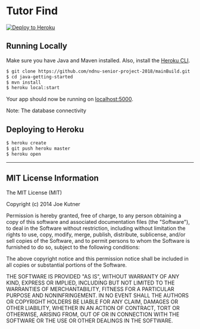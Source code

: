 # Tutor Find

[![Deploy to Heroku](https://www.herokucdn.com/deploy/button.png)](https://heroku.com/deploy)

## Running Locally

Make sure you have Java and Maven installed.  Also, install the [Heroku CLI](https://cli.heroku.com/).

```sh
$ git clone https://github.com/ndnu-senior-project-2018/mainBuild.git
$ cd java-getting-started
$ mvn install
$ heroku local:start
```

Your app should now be running on [localhost:5000](http://localhost:5000/).

Note: The database connectivity 

## Deploying to Heroku

```sh
$ heroku create
$ git push heroku master
$ heroku open
```
<hr/>

## MIT License Information

The MIT License (MIT)

Copyright (c) 2014 Joe Kutner

Permission is hereby granted, free of charge, to any person obtaining a copy
of this software and associated documentation files (the "Software"), to deal
in the Software without restriction, including without limitation the rights
to use, copy, modify, merge, publish, distribute, sublicense, and/or sell
copies of the Software, and to permit persons to whom the Software is
furnished to do so, subject to the following conditions:

The above copyright notice and this permission notice shall be included in all
copies or substantial portions of the Software.

THE SOFTWARE IS PROVIDED "AS IS", WITHOUT WARRANTY OF ANY KIND, EXPRESS OR
IMPLIED, INCLUDING BUT NOT LIMITED TO THE WARRANTIES OF MERCHANTABILITY,
FITNESS FOR A PARTICULAR PURPOSE AND NONINFRINGEMENT. IN NO EVENT SHALL THE
AUTHORS OR COPYRIGHT HOLDERS BE LIABLE FOR ANY CLAIM, DAMAGES OR OTHER
LIABILITY, WHETHER IN AN ACTION OF CONTRACT, TORT OR OTHERWISE, ARISING FROM,
OUT OF OR IN CONNECTION WITH THE SOFTWARE OR THE USE OR OTHER DEALINGS IN THE
SOFTWARE.
